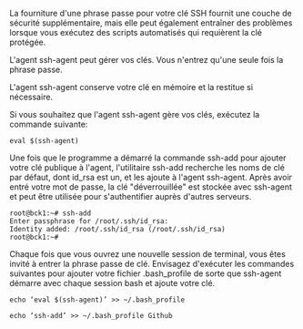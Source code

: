 La fourniture d'une phrase passe pour votre clé SSH fournit une couche de sécurité supplémentaire, mais elle peut également entraîner des problèmes lorsque vous exécutez des scripts automatisés qui requièrent la clé protégée. 

L'agent ssh-agent peut gérer vos clés. Vous n'entrez qu'une seule fois la phrase passe. 

L'agent ssh-agent conserve votre clé en mémoire et la restitue si nécessaire. 

Si vous souhaitez que l'agent ssh-agent gère vos clés, exécutez la commande suivante:

```
eval $(ssh-agent)
```

Une fois que le programme a démarré la commande ssh-add pour ajouter votre clé publique à l'agent, 
l'utilitaire ssh-add recherche les noms de clé par défaut, dont id_rsa est un, et les ajoute à l'agent ssh-agent. 
Après avoir entré votre mot de passe, la clé "déverrouillée" est stockée avec ssh-agent et peut être utilisée pour s'authentifier auprès d'autres serveurs.

```
root@bck1:~# ssh-add
Enter passphrase for /root/.ssh/id_rsa:
Identity added: /root/.ssh/id_rsa (/root/.ssh/id_rsa)
root@bck1:~#
```

Chaque fois que vous ouvrez une nouvelle session de terminal, vous êtes invité à entrer la phrase passe de clé. 
Envisagez d'exécuter les commandes suivantes pour ajouter votre fichier .bash_profile de sorte que ssh-agent démarre avec chaque session bash et ajoute votre clé.

```
echo ‘eval $(ssh-agent)’ >> ~/.bash_profile
```
```
echo ‘ssh-add’ >> ~/.bash_profile Github 
```
